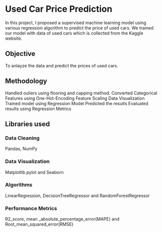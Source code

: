 
# Used Car Price Prediction
In this project, I proposed a supervised machine
learning model using various regression algorithm to predict the price of used cars.
We trained our model with data of used cars which is collected from the Kaggle website.

## Objective
To anlayze the data and predict the prices of used cars.

## Methodology
Handled ouliers using flooring and capping method.
Converted Categorical Features using One-Hot-Encoding
Feature Scaling
Data Visualization
Trained model using Regression Model
Predicted the results
Evaluated results using Regression Metrics

## Libraries used

### Data Cleaning
Pandas, NumPy

### Data Visualization
Matplotlib.pylot and Seaborn

### Algorithms
LinearRegression, DecisionTreeRegressor and RandomForestRegressor

### Performance Metrics
R2_score, mean _absolute_percentage_error(MAPE) and 
Root_mean_squared_error(RMSE)
